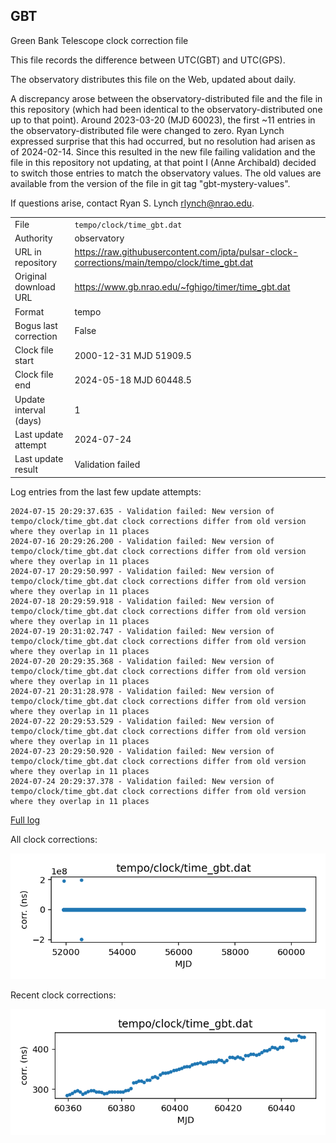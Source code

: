 
## GBT

Green Bank Telescope clock correction file

This file records the difference between UTC(GBT) and UTC(GPS).

The observatory distributes this file on the Web, updated about daily.

A discrepancy arose between the observatory-distributed file and the
file in this repository (which had been identical to the 
observatory-distributed one up to that point). Around 
2023-03-20 (MJD 60023), the first ~11 entries in the 
observatory-distributed file were changed to zero.
Ryan Lynch expressed surprise that this had occurred, but no
resolution had arisen as of 2024-02-14. Since this resulted in
the new file failing validation and the file in this repository
not updating, at that point I (Anne Archibald) decided to
switch those entries to match the observatory values. The old values
are available from the version of the file in git tag 
"gbt-mystery-values".

If questions arise, contact Ryan S. Lynch <rlynch@nrao.edu>.

|     |     |
|:--- |:--- |
| File | `tempo/clock/time_gbt.dat` |
| Authority | observatory |
| URL in repository | <https://raw.githubusercontent.com/ipta/pulsar-clock-corrections/main/tempo/clock/time_gbt.dat> |
| Original download URL | <https://www.gb.nrao.edu/~fghigo/timer/time_gbt.dat> |
| Format | tempo |
| Bogus last correction | False |
| Clock file start | 2000-12-31 MJD 51909.5 |
| Clock file end | 2024-05-18 MJD 60448.5 |
| Update interval (days) | 1 |
| Last update attempt | 2024-07-24 |
| Last update result | Validation failed |

Log entries from the last few update attempts:
```
2024-07-15 20:29:37.635 - Validation failed: New version of tempo/clock/time_gbt.dat clock corrections differ from old version where they overlap in 11 places
2024-07-16 20:29:26.200 - Validation failed: New version of tempo/clock/time_gbt.dat clock corrections differ from old version where they overlap in 11 places
2024-07-17 20:29:50.997 - Validation failed: New version of tempo/clock/time_gbt.dat clock corrections differ from old version where they overlap in 11 places
2024-07-18 20:29:59.918 - Validation failed: New version of tempo/clock/time_gbt.dat clock corrections differ from old version where they overlap in 11 places
2024-07-19 20:31:02.747 - Validation failed: New version of tempo/clock/time_gbt.dat clock corrections differ from old version where they overlap in 11 places
2024-07-20 20:29:35.368 - Validation failed: New version of tempo/clock/time_gbt.dat clock corrections differ from old version where they overlap in 11 places
2024-07-21 20:31:28.978 - Validation failed: New version of tempo/clock/time_gbt.dat clock corrections differ from old version where they overlap in 11 places
2024-07-22 20:29:53.529 - Validation failed: New version of tempo/clock/time_gbt.dat clock corrections differ from old version where they overlap in 11 places
2024-07-23 20:29:50.920 - Validation failed: New version of tempo/clock/time_gbt.dat clock corrections differ from old version where they overlap in 11 places
2024-07-24 20:29:37.378 - Validation failed: New version of tempo/clock/time_gbt.dat clock corrections differ from old version where they overlap in 11 places
```
[Full log](https://raw.githubusercontent.com/ipta/pulsar-clock-corrections/main/log/tempo/clock/time_gbt.dat.log)


All clock corrections:

![plot of all clock corrections](time_gbt.dat.png "All corrections")

Recent clock corrections:

![plot of recent clock corrections](time_gbt.dat.short.png "Recent corrections")

